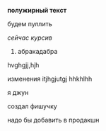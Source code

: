**полужирный текст**

будем пуллить

*сейчас курсив*

1. абракадабра

hvghgjj,hjh

изменения
itjhgjutgj
hhkhlhh

я джун

создал фишучку

надо бы добавить в продакшн
